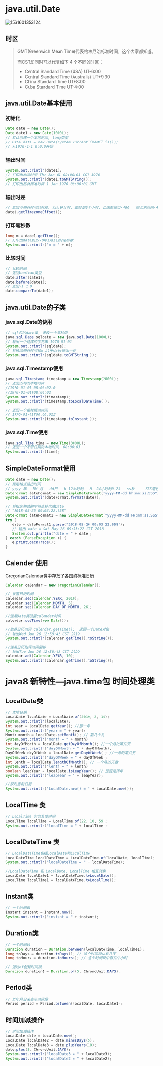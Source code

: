 

# java.util.Date

![1561601353124](assets/1561601353124.png)

## 时区

> GMT(Greenwich Mean Time)代表格林尼治标准时间，这个大家都知道。 
>
> 而CST却同时可以代表如下 4 个不同的时区： 
>
> - Central Standard Time (USA) UT-6:00
> - Central Standard Time (Australia) UT+9:30
> - China Standard Time UT+8:00
> - Cuba Standard Time UT-4:00

## java.util.Date基本使用

### 初始化

```java
Date date = new Date();
Date date1 = new Date(1000L);
// 默认创建一个本地时间, long类型
// Date date = new Date(System.currentTimeMillis());
// 从1970-1-1 0:0:0开始
```

### 输出时间

```java
System.out.println(date1);
// 打印出北京时间 Thu Jan 01 08:00:01 CST 1970
System.out.println(date1.toGMTString());
// 打印出格林标准时间 1 Jan 1970 00:00:01 GMT
```

### 输出时差

```java
// 返回与格林时间的时差, 以分钟计时, 正好是8个小时, 此函数输出-480   则北京时间-480分钟等于格林时间
date1.getTimezoneOffset();
```

### 打印毫秒数

```java
long m = date1.getTime();
// 打印出date到1970年1月1日的毫秒数
System.out.println("m = " + m);
```

### 比较时间

```java
// 比较时间
// 返回boolean类型
date.after(date1);
date.before(date1);
// 返回-1 1 0
date.compareTo(date1);
```

## java.util.Date的子类

### java.sql.Date的使用

```java
// sql包的date类, 接收一个毫秒值
java.sql.Date sqldate = new java.sql.Date(1000L);
// 输出一个这样的字符串 1970-01-01
System.out.println(sqldate);
// 转换成格林时间和util中date输出一样
System.out.println(sqldate.toGMTString());
```

### java.sql.Timestamp使用

```java
java.sql.Timestamp timestamp = new Timestamp(2000L);
// 返回的均为本地时间
//1970-01-01 08:00:02.0
//1970-01-01T08:00:02
System.out.println(timestamp);
System.out.println(timestamp.toLocalDateTime());

// 返回一个格林瞬时时间
// 1970-01-01T00:00:02Z
System.out.println(timestamp.toInstant());
```

### java.sql.Time使用

```java
java.sql.Time time = new Time(3000L);
// 返回一个不带日期的本地时间  08:00:03
System.out.println(time);
```

## SimpleDateFormat使用

```java
Date date = new Date();
// 指定格式输出时间
// yyyy 年   MM 月   dd日   h 12小时制   H  24小时制0-23   ss秒     SSS毫秒
DateFormat dateFormat = new SimpleDateFormat("yyyy-MM-dd hh:mm:ss.SSS");
System.out.println(dateFormat.format(date));

// 将指定格式的字符串转化成Date
// "2018-05-26 09:03:22.658"
DateFormat dateFormat1 = new SimpleDateFormat("yyyy-MM-dd HH:mm:ss.SSS");
try {
   date = dateFormat1.parse("2018-05-26 09:03:22.658");
   // 输出 date = Sat May 26 09:03:22 CST 2018
   System.out.println("date = " + date);
} catch (ParseException e) {
   e.printStackTrace();
}
```

## Calender 使用

GregorianCalendar类中存放了各国的标准日历

```java
Calendar calendar = new GregorianCalendar();

// 设置日历时间
calendar.set(Calendar.YEAR, 2019);
calendar.set(Calendar.MONTH, 5);
calendar.set(Calendar.DAY_OF_MONTH, 26);

//使用Date类设置calendar时间
calendar.setTime(new Date());

//取得日历时间 calendar.getTime();  返回一个Date对象
// 输出Wed Jun 26 12:58:42 CST 2019
System.out.println(calendar.getTime().toString());

//使用日历取得时间偏移
// 输出Tue Jun 26 12:58:42 CST 2029
calendar.add(Calendar.YEAR, 10);
System.out.println(calendar.getTime().toString());
```

# java8 新特性—java.time包  时间处理类

## LocalDate类

```java
// 本地日期
LocalDate localDate = LocalDate.of(2019, 2, 14);
System.out.println(localDate);
int year = localDate.getYear(); //那一年
System.out.println("year = " + year);
Month month = localDate.getMonth(); // 第几个月
System.out.println("month = " + month);
int dayOfMonth = localDate.getDayOfMonth(); //一个月的第几天
System.out.println("dayOfMonth = " + dayOfMonth);
DayOfWeek dayOfWeek = localDate.getDayOfWeek(); //一周的第几天
System.out.println("dayOfWeek = " + dayOfWeek);
int lenth = localDate.lengthOfMonth(); // 一个月的天数
System.out.println("lenth = " + lenth);
boolean leapYear = localDate.isLeapYear(); // 是否是闰年
System.out.println("leapYear = " + leapYear);

//获取当前日期
System.out.println("LocalDate.now() = " + LocalDate.now());
```

## LocalTime 类

```java
// LocalTime 包含具体时间
LocalTime localTime = LocalTime.of(22, 10, 59);
System.out.println("localTime = " + localTime);
```

## LocalDateTime 类

```java
// LocalDateTime包括LocalDate和LocalTime
LocalDateTime localDateTime = LocalDateTime.of(localDate, localTime);
System.out.println("localDateTime = " + localDateTime);

//LocalDateTime 和 LocalDate, LocalTime 相互转换
LocalDate localDate1 = localDateTime.toLocalDate();
LocalTime localTime1 = localDateTime.toLocalTime();
```

## Instant类

```java
// 一个时间戳
Instant instant = Instant.now();
System.out.println("instant = " + instant);
```

## Duration类

```java
// 一个时间段
Duration duration = Duration.between(localDateTime, localTime1);
long toDays = duration.toDays(); // 这个时间段中有几天
long toHours = duration.toHours(); // 这个时间段中有几个小时

// 通过of创建时间段
Duration duration1 = Duration.of(5, ChronoUnit.DAYS);
```

## Period类

```java
// 以年月日来表示时间段
Period period = Period.between(localDate, localDate1);
```

## 时间加减操作

```java
// 时间加减操作
LocalDate date = LocalDate.now();
LocalDate localDate2 = date.minusDays(5);
LocalDate localDate3 = date.plusYears(10);
date.plus(5, ChronoUnit.DAYS);
System.out.println("localDate3 = " + localDate3);
System.out.println("localDate2 = " + localDate2);
```